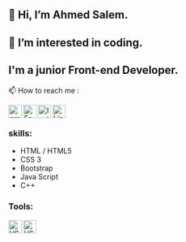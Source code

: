 ## 👋 Hi, I’m Ahmed Salem.
## 👀 I’m interested in coding.
## I'm a junior Front-end Developer.
📫 How to reach me :

[<img align="left" alt="gmail" width="26px" src="https://image.flaticon.com/icons/png/512/281/281769.png" />](mailto:ahmedsalem292001@gmail.com)
[<img align="left" alt="Facebook" width="26px" src="https://image.flaticon.com/icons/png/512/179/179319.png" />](https://www.facebook.com/ahmed.salem74.1654700)
[<img align="left" alt="Instagram" width="26px" src="https://image.flaticon.com/icons/png/512/174/174855.png" />](https://www.instagram.com/el3med74/?fbclid=IwAR3oVox7AOwKJRmVCSaGvMt3t2P4E1tSi1Sn1-ZpUFDNCRyHg4EWmWqhvfo)
[<img align="left" alt="Linkedin" width="26px" src="https://image.flaticon.com/icons/png/512/145/145807.png" />](https://www.linkedin.com/in/ahmed-salem-2600b51a4)
<br />
##
### skills:
-  HTML / HTML5 <br/>
- CSS 3 <br/>
- Bootstrap <br/>
- Java Script <br/>
- C++ 
### Tools:
<img align="left" alt="VS" width="26px" src="https://static.wikia.nocookie.net/logopedia/images/e/e4/Visual_Studio_2013_Logo.svg/revision/latest/scale-to-width-down/250?cb=20191221122625" />
<img align="left" alt="VS code" width="26px" src="https://upload.wikimedia.org/wikipedia/commons/thumb/9/9a/Visual_Studio_Code_1.35_icon.svg/1024px-Visual_Studio_Code_1.35_icon.svg.png" />
